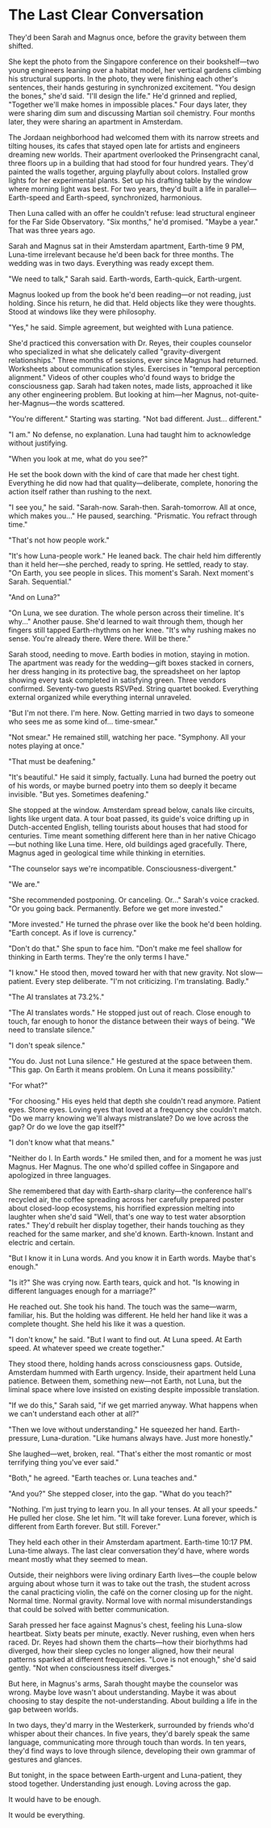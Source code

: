 # The Last Clear Conversation

They'd been Sarah and Magnus once, before the gravity between them shifted.

She kept the photo from the Singapore conference on their bookshelf—two young engineers leaning over a habitat model, her vertical gardens climbing his structural supports. In the photo, they were finishing each other's sentences, their hands gesturing in synchronized excitement. "You design the bones," she'd said. "I'll design the life." He'd grinned and replied, "Together we'll make homes in impossible places." Four days later, they were sharing dim sum and discussing Martian soil chemistry. Four months later, they were sharing an apartment in Amsterdam.

The Jordaan neighborhood had welcomed them with its narrow streets and tilting houses, its cafes that stayed open late for artists and engineers dreaming new worlds. Their apartment overlooked the Prinsengracht canal, three floors up in a building that had stood for four hundred years. They'd painted the walls together, arguing playfully about colors. Installed grow lights for her experimental plants. Set up his drafting table by the window where morning light was best. For two years, they'd built a life in parallel—Earth-speed and Earth-speed, synchronized, harmonious.

Then Luna called with an offer he couldn't refuse: lead structural engineer for the Far Side Observatory. "Six months," he'd promised. "Maybe a year." That was three years ago.

Sarah and Magnus sat in their Amsterdam apartment, Earth-time 9 PM, Luna-time irrelevant because he'd been back for three months. The wedding was in two days. Everything was ready except them.

"We need to talk," Sarah said. Earth-words, Earth-quick, Earth-urgent.

Magnus looked up from the book he'd been reading—or not reading, just holding. Since his return, he did that. Held objects like they were thoughts. Stood at windows like they were philosophy.

"Yes," he said. Simple agreement, but weighted with Luna patience.

She'd practiced this conversation with Dr. Reyes, their couples counselor who specialized in what she delicately called "gravity-divergent relationships." Three months of sessions, ever since Magnus had returned. Worksheets about communication styles. Exercises in "temporal perception alignment." Videos of other couples who'd found ways to bridge the consciousness gap. Sarah had taken notes, made lists, approached it like any other engineering problem. But looking at him—her Magnus, not-quite-her-Magnus—the words scattered.

"You're different." Starting was starting. "Not bad different. Just... different."

"I am." No defense, no explanation. Luna had taught him to acknowledge without justifying.

"When you look at me, what do you see?"

He set the book down with the kind of care that made her chest tight. Everything he did now had that quality—deliberate, complete, honoring the action itself rather than rushing to the next.

"I see you," he said. "Sarah-now. Sarah-then. Sarah-tomorrow. All at once, which makes you..." He paused, searching. "Prismatic. You refract through time."

"That's not how people work."

"It's how Luna-people work." He leaned back. The chair held him differently than it held her—she perched, ready to spring. He settled, ready to stay. "On Earth, you see people in slices. This moment's Sarah. Next moment's Sarah. Sequential."

"And on Luna?"

"On Luna, we see duration. The whole person across their timeline. It's why..." Another pause. She'd learned to wait through them, though her fingers still tapped Earth-rhythms on her knee. "It's why rushing makes no sense. You're already there. Were there. Will be there."

Sarah stood, needing to move. Earth bodies in motion, staying in motion. The apartment was ready for the wedding—gift boxes stacked in corners, her dress hanging in its protective bag, the spreadsheet on her laptop showing every task completed in satisfying green. Three vendors confirmed. Seventy-two guests RSVPed. String quartet booked. Everything external organized while everything internal unraveled.

"But I'm not there. I'm here. Now. Getting married in two days to someone who sees me as some kind of... time-smear."

"Not smear." He remained still, watching her pace. "Symphony. All your notes playing at once."

"That must be deafening."

"It's beautiful." He said it simply, factually. Luna had burned the poetry out of his words, or maybe burned poetry into them so deeply it became invisible. "But yes. Sometimes deafening."

She stopped at the window. Amsterdam spread below, canals like circuits, lights like urgent data. A tour boat passed, its guide's voice drifting up in Dutch-accented English, telling tourists about houses that had stood for centuries. Time meant something different here than in her native Chicago—but nothing like Luna time. Here, old buildings aged gracefully. There, Magnus aged in geological time while thinking in eternities.

"The counselor says we're incompatible. Consciousness-divergent."

"We are."

"She recommended postponing. Or canceling. Or..." Sarah's voice cracked. "Or you going back. Permanently. Before we get more invested."

"More invested." He turned the phrase over like the book he'd been holding. "Earth concept. As if love is currency."

"Don't do that." She spun to face him. "Don't make me feel shallow for thinking in Earth terms. They're the only terms I have."

"I know." He stood then, moved toward her with that new gravity. Not slow—patient. Every step deliberate. "I'm not criticizing. I'm translating. Badly."

"The AI translates at 73.2%."

"The AI translates words." He stopped just out of reach. Close enough to touch, far enough to honor the distance between their ways of being. "We need to translate silence."

"I don't speak silence."

"You do. Just not Luna silence." He gestured at the space between them. "This gap. On Earth it means problem. On Luna it means possibility."

"For what?"

"For choosing." His eyes held that depth she couldn't read anymore. Patient eyes. Stone eyes. Loving eyes that loved at a frequency she couldn't match. "Do we marry knowing we'll always mistranslate? Do we love across the gap? Or do we love the gap itself?"

"I don't know what that means."

"Neither do I. In Earth words." He smiled then, and for a moment he was just Magnus. Her Magnus. The one who'd spilled coffee in Singapore and apologized in three languages. 

She remembered that day with Earth-sharp clarity—the conference hall's recycled air, the coffee spreading across her carefully prepared poster about closed-loop ecosystems, his horrified expression melting into laughter when she'd said "Well, that's one way to test water absorption rates." They'd rebuilt her display together, their hands touching as they reached for the same marker, and she'd known. Earth-known. Instant and electric and certain.

"But I know it in Luna words. And you know it in Earth words. Maybe that's enough."

"Is it?" She was crying now. Earth tears, quick and hot. "Is knowing in different languages enough for a marriage?"

He reached out. She took his hand. The touch was the same—warm, familiar, his. But the holding was different. He held her hand like it was a complete thought. She held his like it was a question.

"I don't know," he said. "But I want to find out. At Luna speed. At Earth speed. At whatever speed we create together."

They stood there, holding hands across consciousness gaps. Outside, Amsterdam hummed with Earth urgency. Inside, their apartment held Luna patience. Between them, something new—not Earth, not Luna, but the liminal space where love insisted on existing despite impossible translation.

"If we do this," Sarah said, "if we get married anyway. What happens when we can't understand each other at all?"

"Then we love without understanding." He squeezed her hand. Earth-pressure, Luna-duration. "Like humans always have. Just more honestly."

She laughed—wet, broken, real. "That's either the most romantic or most terrifying thing you've ever said."

"Both," he agreed. "Earth teaches or. Luna teaches and."

"And you?" She stepped closer, into the gap. "What do you teach?"

"Nothing. I'm just trying to learn you. In all your tenses. At all your speeds." He pulled her close. She let him. "It will take forever. Luna forever, which is different from Earth forever. But still. Forever."

They held each other in their Amsterdam apartment. Earth-time 10:17 PM. Luna-time always. The last clear conversation they'd have, where words meant mostly what they seemed to mean. 

Outside, their neighbors were living ordinary Earth lives—the couple below arguing about whose turn it was to take out the trash, the student across the canal practicing violin, the café on the corner closing up for the night. Normal time. Normal gravity. Normal love with normal misunderstandings that could be solved with better communication.

Sarah pressed her face against Magnus's chest, feeling his Luna-slow heartbeat. Sixty beats per minute, exactly. Never rushing, even when hers raced. Dr. Reyes had shown them the charts—how their biorhythms had diverged, how their sleep cycles no longer aligned, how their neural patterns sparked at different frequencies. "Love is not enough," she'd said gently. "Not when consciousness itself diverges."

But here, in Magnus's arms, Sarah thought maybe the counselor was wrong. Maybe love wasn't about understanding. Maybe it was about choosing to stay despite the not-understanding. About building a life in the gap between worlds.

In two days, they'd marry in the Westerkerk, surrounded by friends who'd whisper about their chances. In five years, they'd barely speak the same language, communicating more through touch than words. In ten years, they'd find ways to love through silence, developing their own grammar of gestures and glances.

But tonight, in the space between Earth-urgent and Luna-patient, they stood together. Understanding just enough. Loving across the gap.

It would have to be enough.

It would be everything.